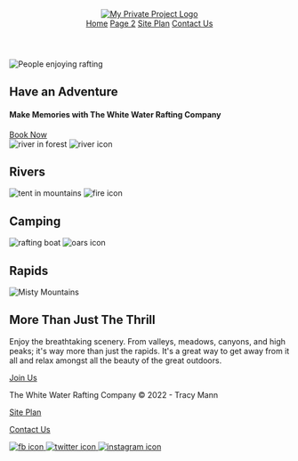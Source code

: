 <!DOCTYPE html>
<html lang="en">
<head>
    <meta charset="UTF-8">
    <meta http-equiv="X-UA-Compatible" content="IE=edge">
    <meta name="viewport" content="width=device-width, initial-scale=1.0">
    <title>my PyClasses package</title>
    <link rel="stylesheet" href="styles/style.css">
</head>
<body>
    <header>
        <a id="logo_link" href="README.md">
            <img class="logo" src="images/logo.png" alt="My Private Project Logo">
        </a>
        <nav>
            <a href="README.md">Home</a>
            <a href="#">Page 2</a>
            <a href="site-plan-rafting.html">Site Plan</a>
            <a href="contactus.html">Contact Us</a>
        </nav>
    </header>
    <div id="hero">
            <div id="hero-box">
                <img id="hero-img" src="images/hero.png" alt="People enjoying rafting">
                <section id="hero-msg">
                    <h1 class="home-title">Have an Adventure</h1>
                    <h4>Make Memories with The White Water Rafting Company</h4>
                    <div class="button-box">
                        <a class="book" href="contactus.html">Book Now</a>
                    </div>
                </section>
            </div>
        <main class="home-grid">
            <section class="rivers-card">
                <img class="card-img" src="images/rivers.jpg" alt="river in forest">
                <img class="icon" src="images/river_icon.png" alt="river icon">
                <h2>Rivers</h2>
            </section>
            <section class="camping-card">
                <img class="card-img" src="images/camping.jpg" alt="tent in mountains">
                <img class="icon" src="images/fire_icon.png" alt="fire icon">
                <h2>Camping</h2>
            </section>
            <section class="rapids-card">
                <img class="card-img" src="images/rapids.jpg" alt="rafting boat">
                <img class="icon" src="images/oars.png" alt="oars icon">
                <h2>Rapids</h2>
            </section>
            <div id="background">
            </div>
            <img class="mountains" src="images/mountains.jpg" alt="Misty Mountains">
            <section class="msg">
                <h2>More Than Just The Thrill</h2>
                <p>Enjoy the breathtaking scenery. From valleys, meadows, canyons, and high peaks; it's way more than just the rapids. It's a great way to get away from it all and relax amongst all the beauty of the great outdoors.</p>
                <a class="join" href="rivers.html">Join Us</a>
            </section>
        </main>
        <footer>
            <p>The White Water Rafting Company &copy; 2022 - Tracy Mann</p>
            <p><a href="site-plan-rafting.html">Site Plan</a></p>
            <p><a href="contactus.html">Contact Us</a></p>
            <div class="social">
                <a href="https://facebook.com" target="_blank">
                    <img src="images/facebook.png" alt="fb icon">
                </a>
                <a href="https://twitter.com" target="_blank">
                    <img src="images/twitter.png" alt="twitter icon">
                </a>
                <a href="https://instagram.com" target="_blank">
                    <img src="images/instagram.png" alt="instagram icon">
                </a>
            </div>
        </footer>
    </div>
</body>
</html>